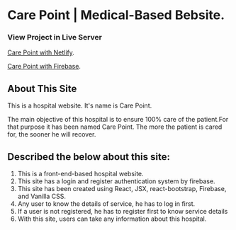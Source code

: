 # Care Point | Medical-Based Bebsite.

### View Project in Live Server

[Care Point with Netlify](https://care-point-by-maruf641.netlify.app/).

[Care Point with Firebase](https://car-point-26b17.web.app/).

## About This Site

This is a hospital website. It's name is Care Point.

The main objective of this hospital is to ensure 100% care of the patient.For
that purpose it has been named Care Point. The more the patient is cared for,
the sooner he will recover.

## Described the below about this site:

1.  This is a front-end-based hospital website.
2.  This site has a login and register authentication system by firebase.
3.  This site has been created using React, JSX, react-bootstrap, Firebase, and
    Vanilla CSS.
4.  Any user to know the details of service, he has to log in first.
5.  If a user is not registered, he has to register first to know service
    details
6.  With this site, users can take any information about this hospital.
